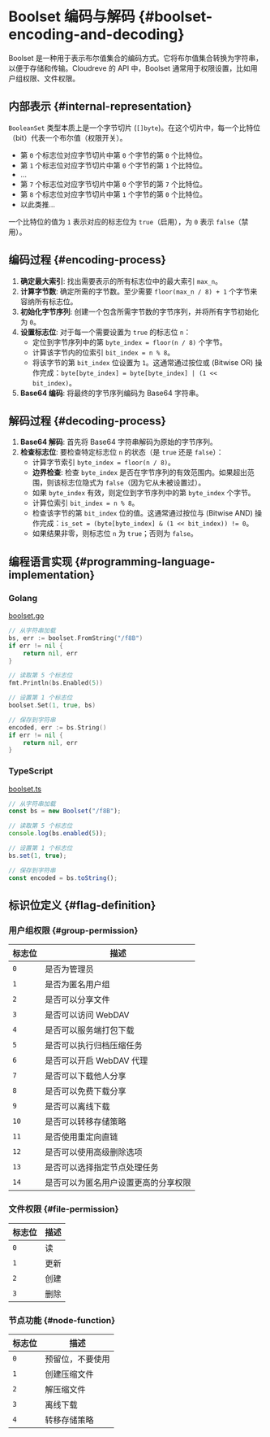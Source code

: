 # Boolset 编码与解码 {#boolset-encoding-and-decoding}

Boolset 是一种用于表示布尔值集合的编码方式。它将布尔值集合转换为字符串，以便于存储和传输。Cloudreve 的 API 中，Boolset 通常用于权限设置，比如用户组权限、文件权限。

## 内部表示 {#internal-representation}

`BooleanSet` 类型本质上是一个字节切片 (`[]byte`)。在这个切片中，每一个比特位（bit）代表一个布尔值（权限开关）。

- 第 `0` 个标志位对应字节切片中第 `0` 个字节的第 `0` 个比特位。
- 第 `1` 个标志位对应字节切片中第 `0` 个字节的第 `1` 个比特位。
- ...
- 第 `7` 个标志位对应字节切片中第 `0` 个字节的第 `7` 个比特位。
- 第 `8` 个标志位对应字节切片中第 `1` 个字节的第 `0` 个比特位。
- 以此类推...

一个比特位的值为 `1` 表示对应的标志位为 `true`（启用），为 `0` 表示 `false`（禁用）。

## 编码过程 {#encoding-process}

1.  **确定最大索引**: 找出需要表示的所有标志位中的最大索引 `max_n`。
2.  **计算字节数**: 确定所需的字节数。至少需要 `floor(max_n / 8) + 1` 个字节来容纳所有标志位。
3.  **初始化字节序列**: 创建一个包含所需字节数的字节序列，并将所有字节初始化为 `0`。
4.  **设置标志位**: 对于每一个需要设置为 `true` 的标志位 `n`：
    - 定位到字节序列中的第 `byte_index = floor(n / 8)` 个字节。
    - 计算该字节内的位索引 `bit_index = n % 8`。
    - 将该字节的第 `bit_index` 位设置为 `1`。这通常通过按位或 (Bitwise OR) 操作完成：`byte[byte_index] = byte[byte_index] | (1 << bit_index)`。
5.  **Base64 编码**: 将最终的字节序列编码为 Base64 字符串。

## 解码过程 {#decoding-process}

1.  **Base64 解码**: 首先将 Base64 字符串解码为原始的字节序列。
2.  **检查标志位**: 要检查特定标志位 `n` 的状态（是 `true` 还是 `false`）：
    - 计算字节索引 `byte_index = floor(n / 8)`。
    - **边界检查**: 检查 `byte_index` 是否在字节序列的有效范围内。如果超出范围，则该标志位隐式为 `false`（因为它从未被设置过）。
    - 如果 `byte_index` 有效，则定位到字节序列中的第 `byte_index` 个字节。
    - 计算位索引 `bit_index = n % 8`。
    - 检查该字节的第 `bit_index` 位的值。这通常通过按位与 (Bitwise AND) 操作完成：`is_set = (byte[byte_index] & (1 << bit_index)) != 0`。
    - 如果结果非零，则标志位 `n` 为 `true`；否则为 `false`。

## 编程语言实现 {#programming-language-implementation}

### Golang

[boolset.go](https://github.com/cloudreve/Cloudreve/blob/master/pkg/boolset/boolset.go)

```go
// 从字符串加载
bs, err := boolset.FromString("/f8B")
if err != nil {
	return nil, err
}

// 读取第 5 个标志位
fmt.Println(bs.Enabled(5))

// 设置第 1 个标志位
boolset.Set(1, true, bs)

// 保存到字符串
encoded, err := bs.String()
if err != nil {
	return nil, err
}
```

### TypeScript

[boolset.ts](https://github.com/cloudreve/frontend/blob/master/src/util/boolset.ts)

```typescript
// 从字符串加载
const bs = new Boolset("/f8B");

// 读取第 5 个标志位
console.log(bs.enabled(5));

// 设置第 1 个标志位
bs.set(1, true);

// 保存到字符串
const encoded = bs.toString();
```

## 标识位定义 {#flag-definition}

### 用户组权限 {#group-permission}

| 标志位 | 描述                                 |
| ------ | ------------------------------------ |
| `0`    | 是否为管理员                         |
| `1`    | 是否为匿名用户组                     |
| `2`    | 是否可以分享文件                     |
| `3`    | 是否可以访问 WebDAV                  |
| `4`    | 是否可以服务端打包下载               |
| `5`    | 是否可以执行归档压缩任务             |
| `6`    | 是否可以开启 WebDAV 代理             |
| `7`    | 是否可以下载他人分享                 |
| `8`    | 是否可以免费下载分享                 |
| `9`    | 是否可以离线下载                     |
| `10`   | 是否可以转移存储策略                 |
| `11`   | 是否使用重定向直链                   |
| `12`   | 是否可以使用高级删除选项             |
| `13`   | 是否可以选择指定节点处理任务         |
| `14`   | 是否可以为匿名用户设置更高的分享权限 |

### 文件权限 {#file-permission}

| 标志位 | 描述 |
| ------ | ---- |
| `0`    | 读   |
| `1`    | 更新 |
| `2`    | 创建 |
| `3`    | 删除 |

### 节点功能 {#node-function}

| 标志位 | 描述             |
| ------ | ---------------- |
| `0`    | 预留位，不要使用 |
| `1`    | 创建压缩文件     |
| `2`    | 解压缩文件       |
| `3`    | 离线下载         |
| `4`    | 转移存储策略     |
